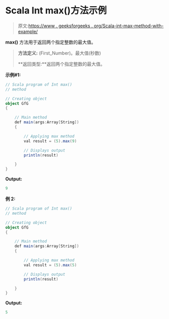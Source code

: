 # Scala Int max()方法示例

> 原文:[https://www . geeksforgeeks . org/Scala-int-max-method-with-example/](https://www.geeksforgeeks.org/scala-int-max-method-with-example/)

**max()** 方法用于返回两个指定整数的最大值。

> **方法定义:** (First_Number)。最大值(秒数)
> 
> **返回类型:**返回两个指定整数的最大值。

**示例#1:**

```scala
// Scala program of Int max()
// method

// Creating object
object GfG
{ 

    // Main method
    def main(args:Array[String])
    {

        // Applying max method
        val result = (5).max(9)

        // Displays output
        println(result)

    }
} 
```

**Output:**

```scala
9

```

**例 2:**

```scala
// Scala program of Int max()
// method

// Creating object
object GfG
{ 

    // Main method
    def main(args:Array[String])
    {

        // Applying max method
        val result = (5).max(5)

        // Displays output
        println(result)

    }
} 
```

**Output:**

```scala
5

```